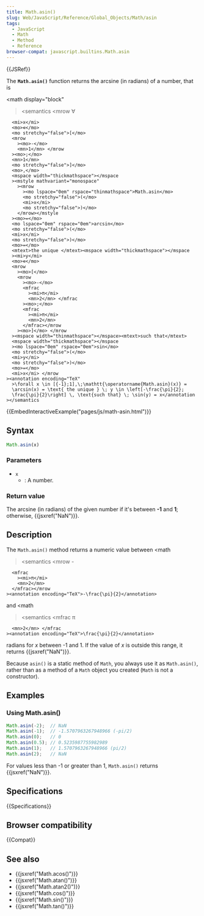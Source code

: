 ```yaml
---
title: Math.asin()
slug: Web/JavaScript/Reference/Global_Objects/Math/asin
tags:
  - JavaScript
  - Math
  - Method
  - Reference
browser-compat: javascript.builtins.Math.asin
---
```

{{JSRef}}

The **`Math.asin()`** function returns the arcsine (in radians) of a number,
that is

<math display="block"

> <semantics <mrow <mo>∀</mo>

      <mi>x</mi>
      <mo>∊</mo>
      <mo stretchy="false">[</mo>
      <mrow
        ><mo>-</mo>
        <mn>1</mn> </mrow
      ><mo>;</mo>
      <mn>1</mn>
      <mo stretchy="false">]</mo>
      <mo>,</mo>
      <mspace width="thickmathspace"></mspace
      ><mstyle mathvariant="monospace"
        ><mrow
          ><mo lspace="0em" rspace="thinmathspace">Math.asin</mo>
          <mo stretchy="false">(</mo>
          <mi>x</mi>
          <mo stretchy="false">)</mo>
        </mrow></mstyle
      ><mo>=</mo>
      <mo lspace="0em" rspace="0em">arcsin</mo>
      <mo stretchy="false">(</mo>
      <mi>x</mi>
      <mo stretchy="false">)</mo>
      <mo>=</mo>
      <mtext>the unique </mtext><mspace width="thickmathspace"></mspace
      ><mi>y</mi>
      <mo>∊</mo>
      <mrow
        ><mo>[</mo>
        <mrow
          ><mo>-</mo>
          <mfrac
            ><mi>π</mi>
            <mn>2</mn> </mfrac
          ><mo>;</mo>
          <mfrac
            ><mi>π</mi>
            <mn>2</mn>
          </mfrac></mrow
        ><mo>]</mo> </mrow
      ><mspace width="thinmathspace"></mspace><mtext>such that</mtext>
      <mspace width="thickmathspace"></mspace
      ><mo lspace="0em" rspace="0em">sin</mo>
      <mo stretchy="false">(</mo>
      <mi>y</mi>
      <mo stretchy="false">)</mo>
      <mo>=</mo>
      <mi>x</mi> </mrow
    ><annotation encoding="TeX"
      >\forall x \in [{-1};1],\;\mathtt{\operatorname{Math.asin}(x)} =
      \arcsin(x) = \text{ the unique } \; y \in \left[-\frac{\pi}{2};
      \frac{\pi}{2}\right] \, \text{such that} \; \sin(y) = x</annotation
    ></semantics

> </math>

{{EmbedInteractiveExample("pages/js/math-asin.html")}}

## Syntax

```js
Math.asin(x)
```

### Parameters

- `x`
  - : A number.

### Return value

The arcsine (in radians) of the given number if it's between **-1** and **1**;
otherwise, {{jsxref("NaN")}}.

## Description

The `Math.asin()` method returns a numeric value between <math

> <semantics <mrow <mo>-</mo>

      <mfrac
        ><mi>π</mi>
        <mn>2</mn>
      </mfrac></mrow
    ><annotation encoding="TeX">-\frac{\pi}{2}</annotation>

</semantics></math> and <math

> <semantics <mfrac <mi>π</mi>

      <mn>2</mn> </mfrac
    ><annotation encoding="TeX">\frac{\pi}{2}</annotation>

</semantics></math> radians for _x_ between -1 and 1. If the value of _x_ is
outside this range, it returns {{jsxref("NaN")}}.

Because `asin()` is a static method of `Math`, you always use it as
`Math.asin()`, rather than as a method of a `Math` object you created (`Math` is
not a constructor).

## Examples

### Using Math.asin()

```js
Math.asin(-2);  // NaN
Math.asin(-1);  // -1.5707963267948966 (-pi/2)
Math.asin(0);   // 0
Math.asin(0.5); // 0.5235987755982989
Math.asin(1);   // 1.5707963267948966 (pi/2)
Math.asin(2);   // NaN
```

For values less than -1 or greater than 1, `Math.asin()` returns
{{jsxref("NaN")}}.

## Specifications

{{Specifications}}

## Browser compatibility

{{Compat}}

## See also

- {{jsxref("Math.acos()")}}
- {{jsxref("Math.atan()")}}
- {{jsxref("Math.atan2()")}}
- {{jsxref("Math.cos()")}}
- {{jsxref("Math.sin()")}}
- {{jsxref("Math.tan()")}}
